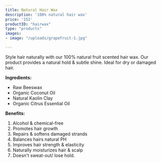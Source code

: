 ```yaml
---
title: Natural Hair Wax
description: '100% natural hair wax' 
price: '152'
productID: "hairwax"
type: "products"
images:
- image: "/uploads/grapefruit-1.jpg"

---
```

Style hair naturally with our 100% natural fruit scented hair
  wax. Our product provides a natural hold & subtle shine. Ideal for dry or damaged
  hair.
  
**Ingredients:**
* Raw Beeswax
* Organic Coconut Oil
* Natural Kaolin Clay
* Organic Citrus Essential Oil

**Benefits:**
1. Alcohol & chemical-free
2. Promotes hair growth
3. Repairs & softens damaged strands
4. Balances hairs natural PH
5. Improves hair strength & elasticity
6. Naturally moisturizes hair & scalp
7. Doesn't sweat-out/ lose hold.
